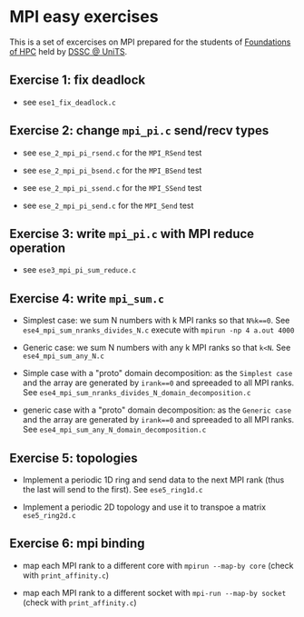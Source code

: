 # MPI easy exercises

This is a set of excercises on MPI prepared for the students of [Foundations of HPC](https://dssc.units.it/foundations-high-performance-computing) held by [DSSC @ UniTS](https://dssc.units.it).

## Exercise 1: fix deadlock

 - see `ese1_fix_deadlock.c`

## Exercise 2: change `mpi_pi.c` send/recv types

- see `ese_2_mpi_pi_rsend.c` for the `MPI_RSend` test

- see `ese_2_mpi_pi_bsend.c` for the `MPI_BSend` test

- see `ese_2_mpi_pi_ssend.c` for the `MPI_SSend` test

- see `ese_2_mpi_pi_send.c` for the `MPI_Send` test

## Exercise 3: write `mpi_pi.c` with MPI reduce operation

- see `ese3_mpi_pi_sum_reduce.c`

## Exercise 4: write `mpi_sum.c`

- Simplest case: we sum N numbers with k MPI ranks so that `N%k==0`. See  `ese4_mpi_sum_nranks_divides_N.c` execute with `mpirun -np 4 a.out 4000`

- Generic case: we sum N numbers with any k MPI ranks so that `k<N`. See  `ese4_mpi_sum_any_N.c`

- Simple case with a "proto" domain decomposition: as the `Simplest case` and the array are generated by `irank==0` and spreeaded to all MPI ranks. See `ese4_mpi_sum_nranks_divides_N_domain_decomposition.c`

- generic case with a "proto" domain decomposition: as the `Generic case` and the array are generated by `irank==0` and spreeaded to all MPI ranks. See `ese4_mpi_sum_any_N_domain_decomposition.c`

## Exercise 5: topologies

- Implement a periodic 1D ring  and send data to the next MPI rank (thus the last will send to the first). See `ese5_ring1d.c`

- Implement a periodic 2D topology and use it to transpoe a matrix `ese5_ring2d.c`

## Exercise 6: mpi binding

- map each MPI rank to a different core with `mpirun --map-by core`  (check with `print_affinity.c`)

- map each MPI rank to a different socket with `mpi-run --map-by socket` (check with `print_affinity.c`)

